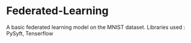 # Federated-Learning
A basic federated learning model on the MNIST dataset.
Libraries used : PySyft, Tenserflow
